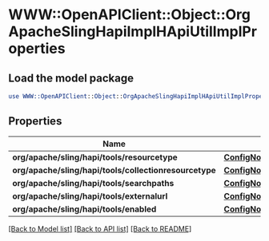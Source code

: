# WWW::OpenAPIClient::Object::OrgApacheSlingHapiImplHApiUtilImplProperties

## Load the model package
```perl
use WWW::OpenAPIClient::Object::OrgApacheSlingHapiImplHApiUtilImplProperties;
```

## Properties
Name | Type | Description | Notes
------------ | ------------- | ------------- | -------------
**org/apache/sling/hapi/tools/resourcetype** | [**ConfigNodePropertyString**](ConfigNodePropertyString.md) |  | [optional] 
**org/apache/sling/hapi/tools/collectionresourcetype** | [**ConfigNodePropertyString**](ConfigNodePropertyString.md) |  | [optional] 
**org/apache/sling/hapi/tools/searchpaths** | [**ConfigNodePropertyArray**](ConfigNodePropertyArray.md) |  | [optional] 
**org/apache/sling/hapi/tools/externalurl** | [**ConfigNodePropertyString**](ConfigNodePropertyString.md) |  | [optional] 
**org/apache/sling/hapi/tools/enabled** | [**ConfigNodePropertyBoolean**](ConfigNodePropertyBoolean.md) |  | [optional] 

[[Back to Model list]](../README.md#documentation-for-models) [[Back to API list]](../README.md#documentation-for-api-endpoints) [[Back to README]](../README.md)


